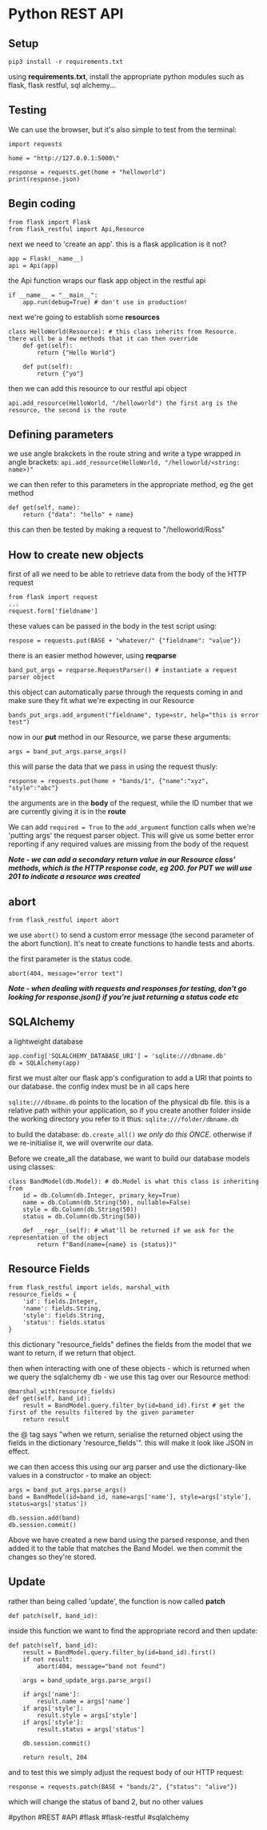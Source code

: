 # Python REST API
## Setup
`pip3 install -r requirements.txt`

using **requirements.txt**, install the appropriate python modules such as flask, flask restful, sql alchemy...

## Testing
We can use the browser, but it's also simple to test from the terminal:
```
import requests

home = "http://127.0.0.1:5000\"

response = requests.get(home + "helloworld")
print(response.json)
```


## Begin coding
```
from flask import Flask
from flask_restful import Api,Resource
```

next we need to 'create an app'.  this is a flask application is it not?
```
app = Flask(__name__)
api = Api(app)
```

the Api function wraps our flask app object in the restful api 

```
if __name__ = "__main__":
	app.run(debug=True) # don't use in production!
```

next we're going to establish some **resources**

```
class HelloWorld(Resource): # this class inherits from Resource.  there will be a few methods that it can then override
	def get(self):
		return {"Hello World"}

	def put(self):
		return {"yo"}
```

then we can add this resource to our restful api object

```
api.add_resource(HelloWorld, "/helloworld") the first arg is the resource, the second is the route
```

## Defining parameters
we use angle brakckets in the route string and write a type wrapped in angle brackets:
`api.add_resource(HelloWorld, "/helloworld/<string: name>)"`

we can then refer to this parameters in the appropriate method, eg the get method

```
def get(self, name):
	return {"data": "hello" + name}
```

this can then be tested by making a request to "/helloworld/Ross"

## How to create new objects
first of all we need to be able to retrieve data from the body of the HTTP request

```
from flask import request
...
request.form['fieldname']
```

these values can be passed in the body in the test script using:

`respose = requests.put(BASE + "whatever/" {"fieldname": "value"})`

there is an easier method however, using **reqparse**

`band_put_args = reqparse.RequestParser() # instantiate a request parser object`

this object can automatically parse through the requests coming in and make sure they fit what we're expecting in our Resource

`bands_put_args.add_argument("fieldname", type=str, help="this is error test")`

now in our **put** method in our Resource, we parse these arguments:

`args = band_put_args.parse_args()`

this will parse the data that we pass in using the request thusly:

`response = requests.put(home + "bands/1", {"name":"xyz", "style":"abc"}`

the arguments are in the **body** of the request, while the ID number that we are currently giving it is in the **route**

We can add `required = True` to the `add_argument` function calls when we're 'putting args'  the request parser object.  This will give us some better error reporting if any required values are missing from the body of the request

***Note - we can add a secondary return value in our Resource class' methods, which is the HTTP response code, eg 200.  for PUT we will use 201 to indicate a resource was created***

## abort
`from flask_restful import abort`

we use `abort()` to send a custom error message (the second parameter of the abort function).  It's neat to create functions to handle tests and aborts.

the first parameter is the status code.

`abort(404, message="error text")`

***Note - when dealing with requests and responses for testing, don't go looking for response.json() if you're just returning a status code etc***

## SQLAlchemy
a lightweight database

```
app.config['SQLALCHEMY_DATABASE_URI'] = 'sqlite:///dbname.db'
db = SQLAlchemy(app)
```
first we must alter our flask app's configuration to add a URI that points to our database.  the config index must be in all caps here

`sqlite:///dbname.db` points to the location of the physical db file.  this is a relative path within your application, so if you create another folder inside the working directory you refer to it thus:
`sqlite:///folder/dbname.db`

to build the database:
`db.create_all()`
*we only do this ONCE*.  otherwise if we re-initialise it, we will overwrite our data.

Before we create_all the database, we want to build our database models using classes:

```
class BandModel(db.Model): # db.Model is what this class is inheriting from
	id = db.Column(db.Integer, primary_key=True)
	name = db.Column(db.String(50), nullable=False)
	style = db.Column(db.String(50))
	status = db.Column(db.String(50))

	def __repr__(self): # what'll be returned if we ask for the representation of the object
		return f"Band(name={name} is {status})"
```

## Resource Fields
```
from flask_restful import ields, marshal_with
resource_fields = {
	'id': fields.Integer,
	'name': fields.String,
	'style': fields.String,
	'status': fields.status
}
```
this dictionary "resource_fields" defines the fields from the model that we want to return, if we return that object.

then when interacting with one of these objects - which is returned when we query the sqlalchemy db - we use this tag over our Resource method:
```
@marshal_with(resource_fields)
def get(self, band_id):
	result = BandModel.query.filter_by(id=band_id).first # get the first of the results filtered by the given parameter
	return result
```

the @ tag says "when we return, serialise the returned object using the fields in the dictionary 'resource_fields'".  this will make it look like JSON in effect.

we can then access this using our arg parser and use the dictionary-like values in a constructor - to make an object:

```
args = band_put_args.parse_args()
band = BandModel(id=band_id, name=args['name'], style=args['style'], status=args['status'])

db.session.add(band)
db.session.commit()
```

Above we have created a new band using the parsed response, and then added it to the table that matches the Band Model.  we then commit the changes so they're stored.

## Update
rather than being called 'update', the function is now called **patch**

```
def patch(self, band_id):
```

inside this function we want to find the appropriate record and then update:
```
def patch(self, band_id):
	result = BandModel.query.filter_by(id=band_id).first()
	if not result:
		abort(404, message="band not found")
	
	args = band_update_args.parse_args()
	
	if args['name']:
		result.name = args['name']
	if args['style']:
		result.style = args['style']
	if args['style']:
		result.status = args['status']
	
	db.session.commit()
	
	return result, 204
```

and to test this we simply adjust the request body of our HTTP request:

`response = requests.patch(BASE + "bands/2", {"status": "alive"})`

which will change the status of band 2, but no other values

#python #REST #API #flask #flask-restful #sqlalchemy
